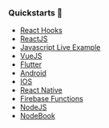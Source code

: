### Quickstarts 🏁

- <a href="https://github.com/xmtp/xmtp-quickstart-hooks" class="plausible-event-name=Quickstart">React Hooks</a>
- <a href="https://github.com/xmtp/xmtp-quickstart-reactjs" class="plausible-event-name=Quickstart">ReactJS</a>
- <a href="https://replit.com/@FabrizioGuespe/XMTP-Developer-Quickstart?v=1#index.ts" class="plausible-event-name=Replit">Javascript Live Example</a>
- <a href="https://github.com/fabriguespe/xmtp-quickstart-vuejs" class="plausible-event-name=Quickstart">VueJS</a>
- <a href="https://github.com/xmtp/xmtp-flutter" class="plausible-event-name=Quickstart">Flutter</a>
- <a href="https://github.com/xmtp/xmtp-android" class="plausible-event-name=Quickstart">Android</a>
- <a href="https://github.com/xmtp/xmtp-ios" class="plausible-event-name=Quickstart">IOS</a>
- <a href="https://github.com/xmtp/xmtp-react-native" class="plausible-event-name=Quickstart">React Native</a>
- <a href="https://github.com/fabriguespe/xmtp-firebase-functions" class="plausible-event-name=Quickstart">Firebase Functions</a>
- <a href="https://github.com/fabriguespe/xmtp-quickstart-node" class="plausible-event-name=Quickstart">NodeJS</a>
- <a href="https://github.com/fabriguespe/xmtp-nodebookons" class="plausible-event-name=Quickstart">NodeBook</a>
